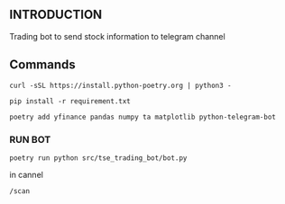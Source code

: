 ## INTRODUCTION

Trading bot to send stock information to telegram channel


## Commands

```
curl -sSL https://install.python-poetry.org | python3 -

```
```
pip install -r requirement.txt
```

```
poetry add yfinance pandas numpy ta matplotlib python-telegram-bot
```

### RUN BOT 
```
poetry run python src/tse_trading_bot/bot.py
```
in cannel
```
/scan
```
